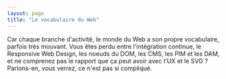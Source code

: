 ```yaml
---
layout: page
title: "Le vocabulaire du Web"
---
```

Car chaque branche d'activité, le monde du Web a son propre vocabulaire, parfois très mouvant. Vous êtes perdu entre l'intégration continue, le Responsive Web Design, les noeuds du DOM, les CMS, les PIM et les DAM, et ne comprenez pas le rapport que ça peut avoir avec l'UX et le SVG ? Parlons-en, vous verrez, ce n'est pas si compliqué.

